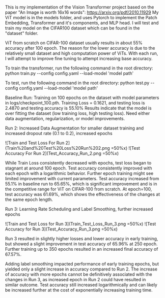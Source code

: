 This is my implementation of the Vision Transformer project based on the paper "An Image is worth 16x16 words": https://arxiv.org/pdf/2010.11929
My ViT model is in the models folder, and uses Pytorch to implement the Patch Embedding, Transformer and it's components, and MLP head. 
I will test and train my model on the CIFAR100 dataset which can be found in the "dataset" folder. 

ViT from scratch on CIFAR-100 dataset usually results in about 55% accuracy after 100 epoch. The reason for the lower accuracy is due to the relatively small dataset and high computation power of ViTs. With each run, I will attempt to improve fine tuning to attempt increasing base accuracy.


To train the transformer, run the following command in the root directory:
python train.py --config config.yaml --load-model 'model path'

To test, run the following command in the root directory:
python test.py --config config.yaml --load-model 'model path'


Baseline Run: Training on 100 epochs on the dataset with model parameters in logs/checkpoint_100.pth.
Training Loss = 0.1621, and testing loss is 2.4870 and testing accuracy is 55.10% 
Results indicate that the model is over fitting the dataset (low training loss, high testing loss). Need either data augmentation, regularization, or model improvements. 

Run 2: Increased Data Augmentation for smaller dataset training and increased dropout rate (0.1 to 0.2), increased epochs

![Train and Test Loss For Run 2](Train%20and%20Test%20Loss%20Run%202.png =50%x) ![Test Accuracy For Run 2](Test_Accuracy_Run_2.png =50%x)

While Train Loss consistently decreased with epochs, test loss began to stagnant at around 100 epoch. Test accuracy consistently improved with each epoch with a logarithmic behavior. Further epoch training might see limited improvement with current parameters. Test accuracy increased from 55.1% in baseline run to 65.65%, which is significant improvement and is in the competitive range for ViT on CIFAR-100 from scratch. At epoch=100, test accuracy was 61.69%, which shows the effectiveness of the changes at the same epoch length. 

Run 3: Learning Rate Scheduling and Label Smoothing, further increased epochs

![Train and Test Loss for Run 3](Train_Test_Loss_Run_3.png =50%x) ![Test Accuracy for Run 3](Test_Accuracy_Run_3.png =50%x)

Run 3 resulted in slightly higher losses and lower accuracy in early training, but showed a slight improvement in test accuracy of 65.96% at 250 epoch. Further training up to 350 epochs resulted in an increased final accuracy of 67.57%.

Adding label smoothing impacted performance of early training epochs, but yielded only a slight increase in accuracy compared to Run 2. The increase of accuracy with more epochs cannot be definitively associated with the changes in Run 3, as increased epoch in Run 2 could have resulted in similar outcome. Test accuracy still increased logarithmically and can likely be increased further at the cost of exponentially increasing training time. 

